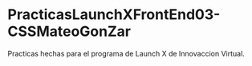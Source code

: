 # PracticasLaunchXFrontEnd03-CSSMateoGonZar
Practicas hechas para el programa de Launch X de Innovaccion Virtual.
